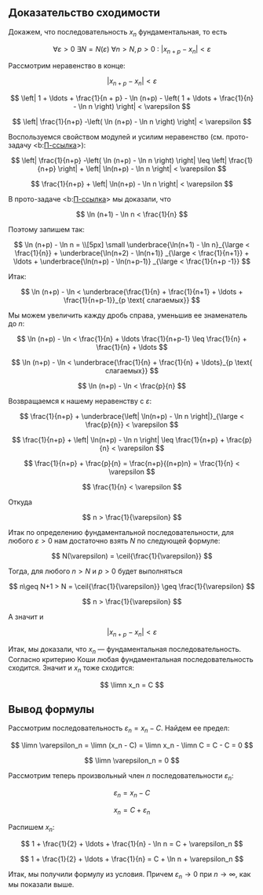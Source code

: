 ## Доказательство сходимости

Докажем, что последовательность $x_n$ фундаментальная, то есть

$$ \forall \varepsilon > 0 \ \exists N = N(\varepsilon) \ \forall n > N, p > 0 \ : \ |x_{n+p} - x_{n}| < \varepsilon $$

Рассмотрим неравенство в конце:

$$ |x_{n+p} - x_{n}| < \varepsilon $$

$$ \left| 1 + \ldots + \frac{1}{n + p} - \ln (n+p) - \left( 1 + \ldots + \frac{1}{n} - \ln n \right) \right| < \varepsilon $$

$$ \left| \frac{1}{n+p} -\left( \ln (n+p) - \ln n \right) \right| < \varepsilon $$

Воспользуемся свойством модулей и усилим неравенство (см. прото-задачу <b:[П-ссылка](advanced/proto/common/abs)>):

$$ \left| \frac{1}{n+p} -\left( \ln (n+p) - \ln n \right) \right| \leq \left| \frac{1}{n+p} \right| + \left| \ln(n+p) - \ln n \right| < \varepsilon $$

$$ \frac{1}{n+p} + \left| \ln(n+p) - \ln n \right| < \varepsilon $$

В прото-задаче <b:[П-ссылка](advanced/proto/sequence-lim/harmonic-series)> мы доказали, что

$$ \ln (n+1) - \ln n < \frac{1}{n} $$

Поэтому запишем так:

$$
    \ln (n+p) - \ln n =
    \\[5px]
    \small \underbrace{\ln(n+1) - \ln n}_{\large < \frac{1}{n}} + \underbrace{\ln(n+2) - \ln(n+1)} _{\large < \frac{1}{n+1}} + \ldots + \underbrace{\ln(n+p) - \ln(n+p-1)} _{\large < \frac{1}{n+p -1}}
$$

Итак:

$$ \ln (n+p) - \ln < \underbrace{\frac{1}{n} + \frac{1}{n+1} + \ldots + \frac{1}{n+p-1}}_{p \text{ слагаемых}} $$

Мы можем увеличить кажду дробь справа, уменьшив ее знаменатель до $n$:

$$ \ln (n+p) - \ln < \frac{1}{n} + \ldots \frac{1}{n+p-1} \leq \frac{1}{n} + \frac{1}{n} + \ldots $$

$$ \ln (n+p) - \ln < \underbrace{\frac{1}{n} + \frac{1}{n} + \ldots}_{p \text{ слагаемых}} $$

$$ \ln (n+p) - \ln < \frac{p}{n} $$

Возвращаемся к нашему неравенству с $\varepsilon$:

$$ \frac{1}{n+p} + \underbrace{\left| \ln(n+p) - \ln n \right|}_{\large < \frac{p}{n}} < \varepsilon $$

$$ \frac{1}{n+p} + \left| \ln(n+p) - \ln n \right| \leq \frac{1}{n+p} + \frac{p}{n} < \varepsilon $$

$$ \frac{1}{n+p} + \frac{p}{n} = \frac{n+p}{(n+p)n} = \frac{1}{n} < \varepsilon $$

$$ \frac{1}{n} < \varepsilon $$

Откуда

$$ n > \frac{1}{\varepsilon} $$

Итак по определению фундаментальной последовательности, для любого $\varepsilon > 0$ нам достаточно взять $N$ по следующей формуле:

$$ N(\varepsilon) = \ceil{\frac{1}{\varepsilon}} $$

Тогда, для любого $n > N$ и $p>0$ будет выполняться

$$ n\geq N+1 > N = \ceil{\frac{1}{\varepsilon}} \geq \frac{1}{\varepsilon} $$

$$ n > \frac{1}{\varepsilon} $$

А значит и

$$ |x_{n+p} - x_n| < \varepsilon $$

Итак, мы доказали, что $x_n$ — фундаментальная последовательность. Согласно критерию Коши любая фундаментальная последовательность сходится. Значит и $x_n$ тоже сходится:

$$ \limn x_n = C $$

## Вывод формулы

Рассмотрим последовательность $\varepsilon_n = x_n - C$. Найдем ее предел:

$$ \limn \varepsilon_n = \limn (x_n - C) = \limn x_n - \limn C = C - C = 0 $$

$$ \limn \varepsilon_n = 0 $$

Рассмотрим теперь произвольный член $n$ последовательности $\varepsilon_n$:

$$ \varepsilon_n = x_n - C $$

$$ x_n = C + \varepsilon_n $$

Распишем $x_n$:

$$ 1 + \frac{1}{2} + \ldots + \frac{1}{n} - \ln n = C + \varepsilon_n $$

$$ 1 + \frac{1}{2} + \ldots + \frac{1}{n} = C + \ln n + \varepsilon_n $$

Итак, мы получили формулу из условия. Причем $\varepsilon_n \to 0$ при $n\to\infty$, как мы показали выше.